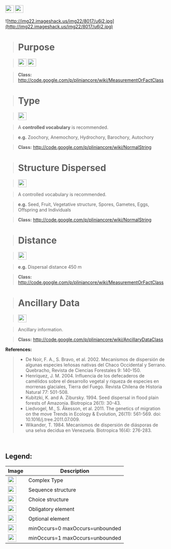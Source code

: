 <img src='http://imageshack.us/a/img16/5397/multipleg.jpg' width='26' height='24' /> <img src='http://img6.imageshack.us/img6/1315/sequencej.jpg' width='26' height='24' />

![http://img22.imageshack.us/img22/8017/u6j2.jpg](http://img22.imageshack.us/img22/8017/u6j2.jpg)



> # Purpose #

> <img src='http://img198.imageshack.us/img198/6134/unoinfinito.jpg' width='26' height='24' /> <img src='http://img585.imageshack.us/img585/4808/optional.jpg' width='26' height='24' />


> <b>Class:</b> http://code.google.com/p/pliniancore/wiki/MeasurementOrFactClass

> # Type #

> <img src='http://img585.imageshack.us/img585/4808/optional.jpg' width='26' height='24' />

> A <b>controlled vocabulary</b> is recommended.

> <b>e.g.</b> Zoochory, Anemochory, Hydrochory, Barochory, Autochory

> <b>Class:</b> http://code.google.com/p/pliniancore/wiki/NormalString

> # Structure Dispersed #

> <img src='http://img585.imageshack.us/img585/4808/optional.jpg' width='26' height='24' />

> A controlled vocabulary is recommended.

> <b>e.g.</b> Seed, Fruit, Vegetative structure, Spores, Gametes, Eggs, Offspring and Individuals

> <b>Class:</b> http://code.google.com/p/pliniancore/wiki/NormalString

> # Distance #

> <img src='http://img585.imageshack.us/img585/4808/optional.jpg' width='26' height='24' />

> <b>e.g.</b> Dispersal distance 450 m

> <b>Class:</b> http://code.google.com/p/pliniancore/wiki/MeasurementOrFactClass


> # Ancillary Data #

> <img src='http://img19.imageshack.us/img19/4356/infinitol.jpg' width='26' height='24' />

> Ancillary information.

> <b>Class:</b> http://code.google.com/p/pliniancore/wiki/AncillaryDataClass

<b>References:</b>
> - De Noir, F. A., S. Bravo, et al. 2002. Mecanismos de dispersión de algunas especies leñosas nativas del Chaco Occidental y Serrano. Quebracho, Revista de Ciencias Forestales 9: 140-150.
> - Henríquez, J. M. 2004. Influencia de los defecaderos de camélidos sobre el desarrollo vegetal y riqueza de especies en morrenas glaciales, Tierra del Fuego. Revista Chilena de Historia Natural 77: 501-508.
> - Kubitzki, K. and A. Zibursky. 1994. Seed dispersal in flood plain forests of Amazonia. Biotropica 26(1): 30-43.
> - Liedvogel, M., S. Åkesson, et al. 2011. The genetics of migration on the move Trends in Ecology & Evolution, 26(11): 561-569. doi: 10.1016/j.tree.2011.07.009.
> - Wikander, T. 1984. Mecanismos de dispersión de diásporas de una selva decidua en Venezuela. Biotropica 16(4): 276-283.

<br>

<h2><b>Legend:</b></h2>

<table><thead><th>Image</th><th>Description</th></thead><tbody>
<tr><td><img src='http://imageshack.us/a/img16/5397/multipleg.jpg' width='26' height='24' /></td><td>Complex Type</td></tr>
<tr><td><img src='http://img6.imageshack.us/img6/1315/sequencej.jpg' width='26' height='24' /></td><td>Sequence structure</td></tr>
<tr><td><img src='http://img266.imageshack.us/img266/2791/choice.jpg' width='26' height='24' /></td><td>Choice structure</td></tr>
<tr><td><img src='http://img52.imageshack.us/img52/2777/elementkw.jpg' width='26' height='24' /></td><td>Obligatory element</td></tr>
<tr><td><img src='http://img585.imageshack.us/img585/4808/optional.jpg' width='26' height='24' /></td><td>Optional element</td></tr>
<tr><td><img src='http://img19.imageshack.us/img19/4356/infinitol.jpg' width='26' height='24' /></td><td>minOccurs=0 maxOccurs=unbounded</td></tr>
<tr><td><img src='http://img198.imageshack.us/img198/6134/unoinfinito.jpg' width='26' height='24' /></td><td>minOccurs=1 maxOccurs=unbounded</td></tr>